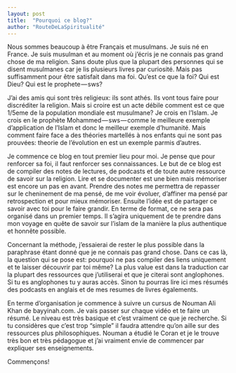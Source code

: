 ```yaml
---
layout: post
title:  "Pourquoi ce blog?"
author: "RouteDeLaSpiritualité"
---
```

Nous sommes beaucoup à être Français et musulmans. Je suis né en France. Je suis musulman et au moment où j’écris je ne connais pas grand chose de ma religion. Sans doute plus que la plupart des personnes qui se disent musulmanes car je lis plusieurs livres par curiosité. Mais pas suffisamment pour être satisfait dans ma foi. Qu’est ce que la foi? Qui est Dieu? Qui est le prophete — sws?

J’ai des amis qui sont très religieux: ils sont athés. Ils vont tous faire pour discréditer la religion. Mais si croire est un acte débile comment est ce que 1/5eme de la population mondiale est musulmane? Je crois en l’Islam. Je crois en le prophète Mohammed — sws — comme le meilleure exemple d’application de l’Islam et donc le meilleur exemple d’humanité. Mais comment faire face a des théories martellés à nos enfants qui ne sont pas prouvées: theorie de l’évolution en est un exemple parmis d’autres.

Je commence ce blog en tout premier lieu pour moi. Je pense que pour renforcer sa foi, il faut renforcer ses connaissances. Le but de ce blog est de compiler des notes de lectures, de podcasts et de toute autre ressource de savoir sur la religion. Lire et se documenter est une bien mais mémoriser est encore un pas en avant. Prendre des notes me permettra de repasser sur le cheninement de ma pensé, de me voir évoluer, d’affiner ma pensé par retrospection et pour mieux mémoriser. Ensuite l’idée est de partager ce savoir avec toi pour le faire grandir. En terme de format, ce ne sera pas organisé dans un premier temps. Il s’agira uniquement de te prendre dans mon voyage en quête de savoir sur l’islam de la manière la plus authentique et honnête possible.

Concernant la méthode, j’essaierai de rester le plus possible dans la paraphrase étant donné que je ne connais pas grand chose. Dans ce cas là, la question qui se pose est: pourquoi ne pas compiler des liens uniquement et te laisser découvrir par toi même? La plus value est dans la traduction car la plupart des ressources que j’utiliserai et que je citerai sont anglophones. Si tu es anglophones tu y auras accès. Sinon tu pourras lire ici mes résumés des podcasts en anglais et de mes resumes de livres égalements.

En terme d’organisation je commence à suivre un cursus de Nouman Ali Khan de bayyinah.com. Je vais passer sur chaque vidéo et te faire un résumé. Le niveau est très basique et c’est vraiment ce que je recherche. Si tu considères que c’est trop “simple” il faudra attendre qu’on aille sur des ressources plus philosophiques. Nouman a étudié le Coran et je le trouve très bon et très pédagogue et j’ai vraiment envie de commencer par expliquer ses enseignements.

Commençons!
